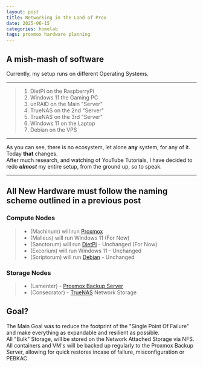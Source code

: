 ```yaml
---
layout: post
title: Networking in the Land of Prox
date: 2025-06-15
categories: homelab
tags: proxmox hardware planning
---
```


## A mish-mash of software

Currently, my setup runs on different Operating Systems.

---

> 1. DietPi on the RaspberryPi  
> 2. Windows 11 the Gaming PC
> 3. unRAID on the Main "Server"  
> 4. TrueNAS on the 2nd "Server"
> 5. TrueNAS on the 3rd "Server"
> 6. Windows 11 on the Laptop
> 7. Debian on the VPS  

---

As you can see, there is no ecosystem, let alone **any** system, for any of it.  
Today **that** changes.  
After much research, and watching of YouTube Tutorials, I have decided to redo ***almost***  my entire setup, from the ground up, so to speak.  

---

## All New Hardware must follow the naming scheme outlined in a previous post

### Compute Nodes

> - (Machinum) will run [Proxmox](https://www.proxmox.com/en/)  
> - (Malleus) will run Windows 11 (For Now)  
> - (Sanctorum) will run [DietPi](https://dietpi.com/) - Unchanged (For Now)  
> - (Excorium) will run Windows 11 - Unchanged
> - (Scriptorum) will run [Debian](https://www.debian.org/download) - Unchanged  

### Storage Nodes

> - (Lamenter) - [Proxmox Backup Server](https://www.proxmox.com/en/products/proxmox-backup-server/overview)  
> - (Consecrator) - [TrueNAS](https://www.truenas.com/) Network Storage  

## Goal?

The Main Goal was to reduce the footprint of the "Single Point Of Failure" and make everything as expandable and resilient as possible.  
All "Bulk" Storage, will be stored on the Network Attached Storage via NFS.  
All containers and VM's will be backed up regularly to the Proxmox Backup Server, allowing for quick restores incase of failure, misconfiguration  or PEBKAC.
